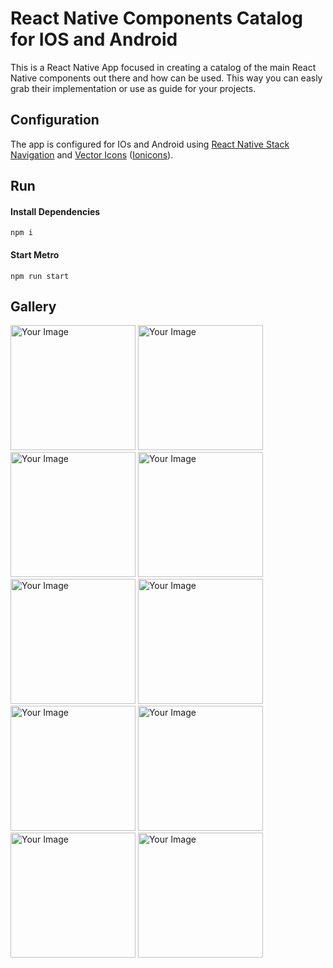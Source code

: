 # React Native Components Catalog for IOS and Android
This is a React Native App focused in creating a catalog of the main React Native components out there and how can be used. This way you can easly grab their implementation or use as guide for your projects.

## Configuration
The app is configured for IOs and Android using [React Native Stack Navigation](https://reactnavigation.org/docs/stack-navigator/) and [Vector Icons](https://github.com/oblador/react-native-vector-icons) ([Ionicons](https://ionic.io/ionicons)).

## Run
#### Install Dependencies
```npm i```

#### Start Metro
```npm run start```

## Gallery

<img src="./gallery/Simulator Screenshot - iPhone 14 - 2023-10-31 at 13.47.05.png" alt="Your Image" width="200" />
<img src="./gallery/Simulator Screenshot - iPhone 14 - 2023-10-31 at 13.38.14.png" alt="Your Image" width="200" />
<img src="./gallery/Screenshot_1698755950.png" alt="Your Image" width="200" />
<img src="./gallery/Simulator Screenshot - iPhone 14 - 2023-10-31 at 13.39.13.png" alt="Your Image" width="200" />
<img src="./gallery/Screenshot_1698755967.png" alt="Your Image" width="200" />
<img src="./gallery/Simulator Screenshot - iPhone 14 - 2023-10-31 at 13.40.38.png" alt="Your Image" width="200" />
<img src="./gallery/Screenshot_1698755938.png" alt="Your Image" width="200" />
<img src="./gallery/Screenshot_1698755922.png" alt="Your Image" width="200" />
<img src="./gallery/Simulator Screenshot - iPhone 14 - 2023-10-31 at 13.38.34.png" alt="Your Image" width="200" />
<img src="./gallery/Simulator Screenshot - iPhone 14 - 2023-10-31 at 13.38.25.png" alt="Your Image" width="200" />